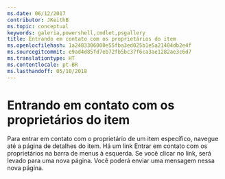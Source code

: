 ```yaml
---
ms.date: 06/12/2017
contributor: JKeithB
ms.topic: conceptual
keywords: galeria,powershell,cmdlet,psgallery
title: Entrando em contato com os proprietários do item
ms.openlocfilehash: 1a2483306000e55fba3ed025b1e5a21404db2e4f
ms.sourcegitcommit: e9ad4d85fd7eb72fb5bc37f6ca3ae1282ae3c6d7
ms.translationtype: HT
ms.contentlocale: pt-BR
ms.lasthandoff: 05/10/2018
---
```

# <a name="contacting-item-owners"></a>Entrando em contato com os proprietários do item

Para entrar em contato com o proprietário de um item específico, navegue até a página de detalhes do item.
Há um link Entrar em contato com os proprietários na barra de menus à esquerda.
Se você clicar no link, será levado para uma nova página.
Você poderá enviar uma mensagem nessa nova página.